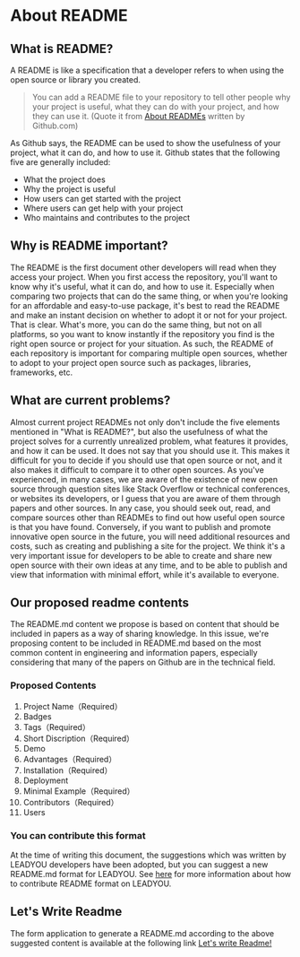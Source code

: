 # About README

## What is README?

A README is like a specification that a developer refers to when using the open source or library you created.

> You can add a README file to your repository to tell other people why your project is useful, what they can do with your project, and how they can use it.
> (Quote it from [About READMEs](https://docs.github.com/en/github/creating-cloning-and-archiving-repositories/about-readmes) written by Github.com)

As Github says, the README can be used to show the usefulness of your project, what it can do, and how to use it.
Github states that the following five are generally included:

- What the project does
- Why the project is useful
- How users can get started with the project
- Where users can get help with your project
- Who maintains and contributes to the project

## Why is README important?

The README is the first document other developers will read when they access your project.
When you first access the repository, you'll want to know why it's useful, what it can do, and how to use it.
Especially when comparing two projects that can do the same thing, or when you're looking for an affordable and easy-to-use package, it's best to read the README and make an instant decision on whether to adopt it or not for your project. That is clear.
What's more, you can do the same thing, but not on all platforms, so you want to know instantly if the repository you find is the right open source or project for your situation.
As such, the README of each repository is important for comparing multiple open sources, whether to adopt to your project open source such as packages, libraries, frameworks, etc.

## What are current problems?

Almost current project READMEs not only don't include the five elements mentioned in "What is README?", but also the usefulness of what the project solves for a currently unrealized problem, what features it provides, and how it can be used. It does not say that you should use it.
This makes it difficult for you to decide if you should use that open source or not, and it also makes it difficult to compare it to other open sources.
As you've experienced, in many cases, we are aware of the existence of new open source through question sites like Stack Overflow or technical conferences, or websites its developers, or I guess that you are aware of them through papers and other sources.
In any case, you should seek out, read, and compare sources other than READMEs to find out how useful open source is that you have found. Conversely, if you want to publish and promote innovative open source in the future, you will need additional resources and costs, such as creating and publishing a site for the project.
We think it's a very important issue for developers to be able to create and share new open source with their own ideas at any time, and to be able to publish and view that information with minimal effort, while it's available to everyone.

## Our proposed readme contents

The README.md content we propose is based on content that should be included in papers as a way of sharing knowledge.
In this issue, we're proposing content to be included in README.md based on the most common content in engineering and information papers, especially considering that many of the papers on Github are in the technical field.

### Proposed Contents

1. Project Name（Required）
2. Badges
3. Tags（Required）
4. Short Discription（Required）
5. Demo
6. Advantages（Required）
7. Installation（Required）
8. Deployment
9. Minimal Example（Required）
10. Contributors（Required）
11. Users

### You can contribute this format

At the time of writing this document, the suggestions which was written by LEADYOU developers have been adopted, but you can suggest a new README.md format for LEADYOU.
See [here](https://hacknock.com) for more information about how to contribute README format on LEADYOU.

## Let's Write Readme

The form application to generate a README.md according to the above suggested content is available at the following link
[Let's write Readme!](/)
